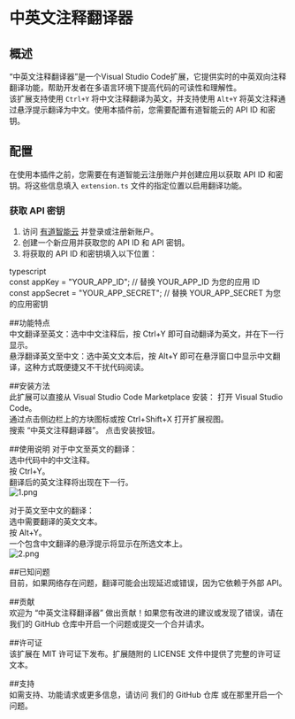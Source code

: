 # 中英文注释翻译器

## 概述
“中英文注释翻译器”是一个Visual Studio Code扩展，它提供实时的中英双向注释翻译功能，帮助开发者在多语言环境下提高代码的可读性和理解性。  
该扩展支持使用 `Ctrl+Y` 将中文注释翻译为英文，并支持使用 `Alt+Y` 将英文注释通过悬浮提示翻译为中文。使用本插件前，您需要配置有道智能云的 API ID 和密钥。  

## 配置
在使用本插件之前，您需要在有道智能云注册账户并创建应用以获取 API ID 和密钥。将这些信息填入 `extension.ts` 文件的指定位置以启用翻译功能。  

### 获取 API 密钥
1. 访问 [有道智能云](https://ai.youdao.com/) 并登录或注册新账户。  
2. 创建一个新应用并获取您的 API ID 和 API 密钥。  
3. 将获取的 API ID 和密钥填入以下位置：  

typescript  
const appKey = "YOUR_APP_ID"; // 替换 YOUR_APP_ID 为您的应用 ID  
const appSecret = "YOUR_APP_SECRET"; // 替换 YOUR_APP_SECRET 为您的应用密钥  

##功能特点  
中文翻译至英文：选中中文注释后，按 Ctrl+Y 即可自动翻译为英文，并在下一行显示。  
悬浮翻译英文至中文：选中英文文本后，按 Alt+Y 即可在悬浮窗口中显示中文翻译，这种方式既便捷又不干扰代码阅读。  

##安装方法  
此扩展可以直接从 Visual Studio Code Marketplace 安装：
打开 Visual Studio Code。  
通过点击侧边栏上的方块图标或按 Ctrl+Shift+X 打开扩展视图。  
搜索 “中英文注释翻译器”。
点击安装按钮。  

##使用说明
对于中文至英文的翻译：  
选中代码中的中文注释。  
按 Ctrl+Y。  
翻译后的英文注释将出现在下一行。  
![1.png](images/1.png)

对于英文至中文的翻译：  
选中需要翻译的英文文本。  
按 Alt+Y。  
一个包含中文翻译的悬浮提示将显示在所选文本上。  
![2.png](images/2.png)



##已知问题  
目前，如果网络存在问题，翻译可能会出现延迟或错误，因为它依赖于外部 API。  

##贡献  
欢迎为 “中英文注释翻译器” 做出贡献！如果您有改进的建议或发现了错误，请在我们的 GitHub 仓库中开启一个问题或提交一个合并请求。  

##许可证  
该扩展在 MIT 许可证下发布。扩展随附的 LICENSE 文件中提供了完整的许可证文本。  

##支持  
如需支持、功能请求或更多信息，请访问 我们的 GitHub 仓库 或在那里开启一个问题。  
